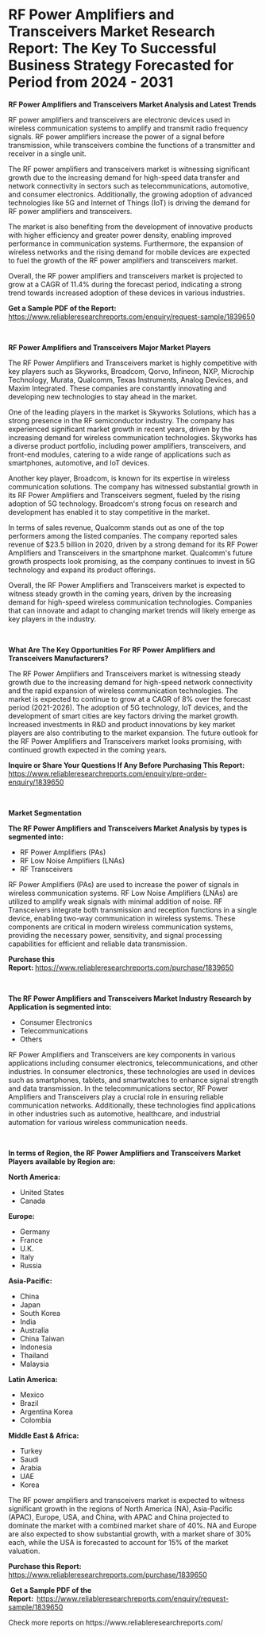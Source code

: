 <p><h1>RF Power Amplifiers and Transceivers Market Research Report: The Key To Successful Business Strategy Forecasted for Period from 2024 - 2031</h1></p><p><strong>RF Power Amplifiers and Transceivers Market Analysis and Latest Trends</strong></p>
<p><p>RF power amplifiers and transceivers are electronic devices used in wireless communication systems to amplify and transmit radio frequency signals. RF power amplifiers increase the power of a signal before transmission, while transceivers combine the functions of a transmitter and receiver in a single unit.</p><p>The RF power amplifiers and transceivers market is witnessing significant growth due to the increasing demand for high-speed data transfer and network connectivity in sectors such as telecommunications, automotive, and consumer electronics. Additionally, the growing adoption of advanced technologies like 5G and Internet of Things (IoT) is driving the demand for RF power amplifiers and transceivers.</p><p>The market is also benefiting from the development of innovative products with higher efficiency and greater power density, enabling improved performance in communication systems. Furthermore, the expansion of wireless networks and the rising demand for mobile devices are expected to fuel the growth of the RF power amplifiers and transceivers market.</p><p>Overall, the RF power amplifiers and transceivers market is projected to grow at a CAGR of 11.4% during the forecast period, indicating a strong trend towards increased adoption of these devices in various industries.</p></p>
<p><strong>Get a Sample PDF of the Report:&nbsp;</strong> <a href="https://www.reliableresearchreports.com/enquiry/request-sample/1839650">https://www.reliableresearchreports.com/enquiry/request-sample/1839650</a></p>
<p>&nbsp;</p>
<p><strong>RF Power Amplifiers and Transceivers Major Market Players</strong></p>
<p><p>The RF Power Amplifiers and Transceivers market is highly competitive with key players such as Skyworks, Broadcom, Qorvo, Infineon, NXP, Microchip Technology, Murata, Qualcomm, Texas Instruments, Analog Devices, and Maxim Integrated. These companies are constantly innovating and developing new technologies to stay ahead in the market.</p><p>One of the leading players in the market is Skyworks Solutions, which has a strong presence in the RF semiconductor industry. The company has experienced significant market growth in recent years, driven by the increasing demand for wireless communication technologies. Skyworks has a diverse product portfolio, including power amplifiers, transceivers, and front-end modules, catering to a wide range of applications such as smartphones, automotive, and IoT devices.</p><p>Another key player, Broadcom, is known for its expertise in wireless communication solutions. The company has witnessed substantial growth in its RF Power Amplifiers and Transceivers segment, fueled by the rising adoption of 5G technology. Broadcom's strong focus on research and development has enabled it to stay competitive in the market.</p><p>In terms of sales revenue, Qualcomm stands out as one of the top performers among the listed companies. The company reported sales revenue of $23.5 billion in 2020, driven by a strong demand for its RF Power Amplifiers and Transceivers in the smartphone market. Qualcomm's future growth prospects look promising, as the company continues to invest in 5G technology and expand its product offerings.</p><p>Overall, the RF Power Amplifiers and Transceivers market is expected to witness steady growth in the coming years, driven by the increasing demand for high-speed wireless communication technologies. Companies that can innovate and adapt to changing market trends will likely emerge as key players in the industry.</p></p>
<p>&nbsp;</p>
<p><strong>What Are The Key Opportunities For RF Power Amplifiers and Transceivers Manufacturers?</strong></p>
<p><p>The RF Power Amplifiers and Transceivers market is witnessing steady growth due to the increasing demand for high-speed network connectivity and the rapid expansion of wireless communication technologies. The market is expected to continue to grow at a CAGR of 8% over the forecast period (2021-2026). The adoption of 5G technology, IoT devices, and the development of smart cities are key factors driving the market growth. Increased investments in R&D and product innovations by key market players are also contributing to the market expansion. The future outlook for the RF Power Amplifiers and Transceivers market looks promising, with continued growth expected in the coming years.</p></p>
<p><strong>Inquire or Share Your Questions If Any Before Purchasing This Report:</strong> <a href="https://www.reliableresearchreports.com/enquiry/pre-order-enquiry/1839650">https://www.reliableresearchreports.com/enquiry/pre-order-enquiry/1839650</a></p>
<p>&nbsp;</p>
<p><strong>Market Segmentation</strong></p>
<p><strong>The RF Power Amplifiers and Transceivers Market Analysis by types is segmented into:</strong></p>
<p><ul><li>RF Power Amplifiers (PAs)</li><li>RF Low Noise Amplifiers (LNAs)</li><li>RF Transceivers</li></ul></p>
<p><p>RF Power Amplifiers (PAs) are used to increase the power of signals in wireless communication systems. RF Low Noise Amplifiers (LNAs) are utilized to amplify weak signals with minimal addition of noise. RF Transceivers integrate both transmission and reception functions in a single device, enabling two-way communication in wireless systems. These components are critical in modern wireless communication systems, providing the necessary power, sensitivity, and signal processing capabilities for efficient and reliable data transmission.</p></p>
<p><strong>Purchase this Report:&nbsp;</strong><a href="https://www.reliableresearchreports.com/purchase/1839650">https://www.reliableresearchreports.com/purchase/1839650</a></p>
<p>&nbsp;</p>
<p><strong>The RF Power Amplifiers and Transceivers Market Industry Research by Application is segmented into:</strong></p>
<p><ul><li>Consumer Electronics</li><li>Telecommunications</li><li>Others</li></ul></p>
<p><p>RF Power Amplifiers and Transceivers are key components in various applications including consumer electronics, telecommunications, and other industries. In consumer electronics, these technologies are used in devices such as smartphones, tablets, and smartwatches to enhance signal strength and data transmission. In the telecommunications sector, RF Power Amplifiers and Transceivers play a crucial role in ensuring reliable communication networks. Additionally, these technologies find applications in other industries such as automotive, healthcare, and industrial automation for various wireless communication needs.</p></p>
<p>&nbsp;</p>
<p><strong>In terms of Region, the RF Power Amplifiers and Transceivers Market Players available by Region are:</strong></p>
<p>
    <p> <strong> North America: </strong>
        <ul>
            <li>United States</li>
            <li>Canada</li>
        </ul>
        </p> 
    <p> <strong> Europe: </strong>
        <ul>
            <li>Germany</li>
            <li>France</li>
            <li>U.K.</li>
            <li>Italy</li>
            <li>Russia</li>
        </ul>
        </p> 
    <p> <strong> Asia-Pacific: </strong>
        <ul>
            <li>China</li>
            <li>Japan</li>
            <li>South Korea</li>
            <li>India</li>
            <li>Australia</li>
            <li>China Taiwan</li>
            <li>Indonesia</li>
            <li>Thailand</li>
            <li>Malaysia</li>
        </ul>
        </p> 
    <p> <strong> Latin America: </strong>
        <ul>
            <li>Mexico</li>
            <li>Brazil</li>
            <li>Argentina Korea</li>
            <li>Colombia</li>
        </ul>
        </p> 
    <p> <strong> Middle East & Africa: </strong>
        <ul>
            <li>Turkey</li>
            <li>Saudi</li>
            <li>Arabia</li>
            <li>UAE</li>
            <li>Korea</li>
        </ul>
    </p>
    </p>
<p><p>The RF power amplifiers and transceivers market is expected to witness significant growth in the regions of North America (NA), Asia-Pacific (APAC), Europe, USA, and China, with APAC and China projected to dominate the market with a combined market share of 40%. NA and Europe are also expected to show substantial growth, with a market share of 30% each, while the USA is forecasted to account for 15% of the market valuation.</p></p>
<p><strong>Purchase this Report: </strong><a href="https://www.reliableresearchreports.com/purchase/1839650">https://www.reliableresearchreports.com/purchase/1839650</a></p>
<p>&nbsp;<strong>Get a Sample PDF of the Report:&nbsp;&nbsp;</strong><a href="https://www.reliableresearchreports.com/enquiry/request-sample/1839650">https://www.reliableresearchreports.com/enquiry/request-sample/1839650</a></p>
<p><strong></strong></p>
<p>Check more reports on https://www.reliableresearchreports.com/</p>